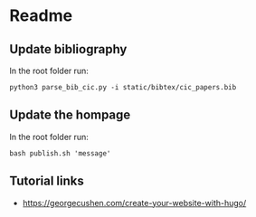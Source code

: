 # Readme 

## Update bibliography 

In the root folder run: 

```
python3 parse_bib_cic.py -i static/bibtex/cic_papers.bib
```

## Update the hompage 

In the root folder run: 

```
bash publish.sh 'message'
```

## Tutorial links 

- https://georgecushen.com/create-your-website-with-hugo/